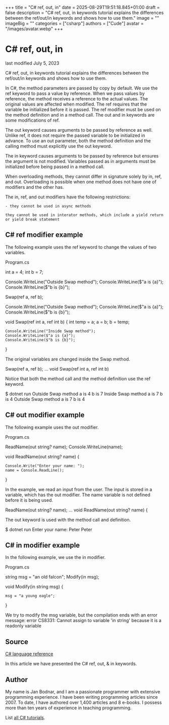 +++
title = "C# ref, out, in"
date = 2025-08-29T19:51:18.845+01:00
draft = false
description = "C# ref, out, in keywords tutorial explains the differences between the ref/out/in keywords and shows how to use them."
image = ""
imageBig = ""
categories = ["csharp"]
authors = ["Cude"]
avatar = "/images/avatar.webp"
+++

# C# ref, out, in

last modified July 5, 2023

 

C# ref, out, in keywords tutorial explains the differences between the
ref/out/in keywords and shows how to use them.

In C#, the method parameters are passed by copy by default. We use the
ref keyword to pass a value by reference. When we pass values by
reference, the method receives a reference to the actual values. The original
values are affected when modified. The ref requires that the
variable be initialized before it is passed. The ref modifier must
be used on the method definition and in a method call. The out and
in keywords are some modifications of ref.

The out keyword causes arguments to be passed by reference as well.
Unlike ref, it does not require the passed variable to be
initialized in advance. To use an out parameter, both the method
definition and the calling method must explicitly use the out
keyword. 

The in keyword causes arguments to be passed by reference but
ensures the argument is not modified. Variables passed as in
arguments must be initialized before being passed in a method call.

When overloading methods, they cannot differ in signature solely by
in, ref, and out. Overloading is possible 
when one method does not have one of modifiers and the other has. 

The in, ref, and out modifiers have the 
following restrictions:

    - they cannot be used in async methods

    they cannot be used in interator methods, which include a yield return
    or yield break statement

## C# ref modifier example

The following example uses the ref keyword to change the values of 
two variables.

Program.cs
  

int a = 4;
int b = 7;

Console.WriteLine("Outside Swap method");
Console.WriteLine($"a is {a}");
Console.WriteLine($"b is {b}");

Swap(ref a, ref b);

Console.WriteLine("Outside Swap method");
Console.WriteLine($"a is {a}");
Console.WriteLine($"b is {b}");

void Swap(ref int a, ref int b)
{
    int temp = a;
    a = b;
    b = temp;

    Console.WriteLine("Inside Swap method");
    Console.WriteLine($"a is {a}");
    Console.WriteLine($"b is {b}");
}

The original variables are changed inside the Swap method.

Swap(ref a, ref b); 
...
void Swap(ref int a, ref int b)

Notice that both the method call and the method definition use the
ref keyword.

$ dotnet run 
Outside Swap method
a is 4
b is 7
Inside Swap method
a is 7
b is 4
Outside Swap method
a is 7
b is 4

## C# out modifier example

The following example uses the out modifier.

Program.cs
  

ReadName(out string? name);
Console.WriteLine(name);

void ReadName(out string? name) {

    Console.Write("Enter your name: ");
    name = Console.ReadLine();
}

In the example, we read an input from the user. The input is stored in a
variable, which has the out modifier. The name
variable is not defined before it is being used.

ReadName(out string? name);
...
void ReadName(out string? name) {

The out keyword is used with the method call and definition.

$ dotnet run 
Enter your name: Peter
Peter

## C# in modifier example

In the following example, we use the in modifier.

Program.cs
  

string msg = "an old falcon";
Modify(in msg);

void Modify(in string msg) {

    msg = "a young eagle";
}    

We try to modify the msg variable, but the compilation ends with an
error message: error CS8331: Cannot assign to variable 'in string' because
it is a readonly variable

## Source

[C# language reference](https://learn.microsoft.com/en-us/dotnet/csharp/language-reference/)

In this article we have presented the C# ref, out, &amp; in keywords.

## Author

My name is Jan Bodnar, and I am a passionate programmer with extensive
programming experience. I have been writing programming articles since 2007.
To date, I have authored over 1,400 articles and 8 e-books. I possess more
than ten years of experience in teaching programming.

List [all C# tutorials](/csharp/).